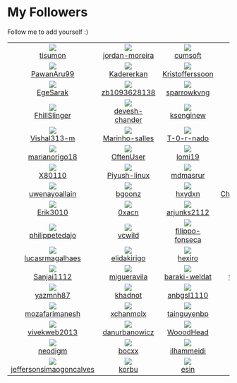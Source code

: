 # My Followers
Follow me to add yourself :)
<!--START_SECTION:top-followers-->
<table><tr>
  <td align="center">
    <a href="https://github.com/tisumon">
      <img src="https://avatars.githubusercontent.com/u/97844771?v=4" />
      <br />
      tisumon
    </a> 
  </td>

  <td align="center">
    <a href="https://github.com/jordan-moreira">
      <img src="https://avatars.githubusercontent.com/u/97352446?v=4" />
      <br />
      jordan-moreira
    </a> 
  </td>

  <td align="center">
    <a href="https://github.com/cumsoft">
      <img src="https://avatars.githubusercontent.com/u/97250816?v=4" />
      <br />
      cumsoft
    </a> 
  </td>

  <td align="center">
    <a href="https://github.com/Robbiz20">
      <img src="https://avatars.githubusercontent.com/u/96856146?v=4" />
      <br />
      Robbiz20
    </a> 
  </td>

  <td align="center">
    <a href="https://github.com/Djxjcxhz">
      <img src="https://avatars.githubusercontent.com/u/95674471?v=4" />
      <br />
      Djxjcxhz
    </a> 
  </td>

  <td align="center">
    <a href="https://github.com/Sandesh333333">
      <img src="https://avatars.githubusercontent.com/u/95438448?v=4" />
      <br />
      Sandesh333333
    </a> 
  </td></tr>
<tr>
  <td align="center">
    <a href="https://github.com/PawanAru99">
      <img src="https://avatars.githubusercontent.com/u/95272128?v=4" />
      <br />
      PawanAru99
    </a> 
  </td>

  <td align="center">
    <a href="https://github.com/Kadererkan">
      <img src="https://avatars.githubusercontent.com/u/94866514?v=4" />
      <br />
      Kadererkan
    </a> 
  </td>

  <td align="center">
    <a href="https://github.com/Kristofferssoon">
      <img src="https://avatars.githubusercontent.com/u/94531172?v=4" />
      <br />
      Kristofferssoon
    </a> 
  </td>

  <td align="center">
    <a href="https://github.com/TopCodeBeast">
      <img src="https://avatars.githubusercontent.com/u/93806749?v=4" />
      <br />
      TopCodeBeast
    </a> 
  </td>

  <td align="center">
    <a href="https://github.com/lilaroky">
      <img src="https://avatars.githubusercontent.com/u/93484212?v=4" />
      <br />
      lilaroky
    </a> 
  </td>

  <td align="center">
    <a href="https://github.com/SoloMReal">
      <img src="https://avatars.githubusercontent.com/u/93363580?v=4" />
      <br />
      SoloMReal
    </a> 
  </td></tr>
<tr>
  <td align="center">
    <a href="https://github.com/EgeSarak">
      <img src="https://avatars.githubusercontent.com/u/92458435?v=4" />
      <br />
      EgeSarak
    </a> 
  </td>

  <td align="center">
    <a href="https://github.com/zb1093628138">
      <img src="https://avatars.githubusercontent.com/u/91184748?v=4" />
      <br />
      zb1093628138
    </a> 
  </td>

  <td align="center">
    <a href="https://github.com/sparrowkvng">
      <img src="https://avatars.githubusercontent.com/u/90632344?v=4" />
      <br />
      sparrowkvng
    </a> 
  </td>

  <td align="center">
    <a href="https://github.com/Maynard944">
      <img src="https://avatars.githubusercontent.com/u/90311276?v=4" />
      <br />
      Maynard944
    </a> 
  </td>

  <td align="center">
    <a href="https://github.com/Sinumi">
      <img src="https://avatars.githubusercontent.com/u/90086392?v=4" />
      <br />
      Sinumi
    </a> 
  </td>

  <td align="center">
    <a href="https://github.com/nguoithulinh2021">
      <img src="https://avatars.githubusercontent.com/u/89864773?v=4" />
      <br />
      nguoithulinh2021
    </a> 
  </td></tr>
<tr>
  <td align="center">
    <a href="https://github.com/FhillSlinger">
      <img src="https://avatars.githubusercontent.com/u/89779630?v=4" />
      <br />
      FhillSlinger
    </a> 
  </td>

  <td align="center">
    <a href="https://github.com/devesh-chander">
      <img src="https://avatars.githubusercontent.com/u/89605079?v=4" />
      <br />
      devesh-chander
    </a> 
  </td>

  <td align="center">
    <a href="https://github.com/ksenginew">
      <img src="https://avatars.githubusercontent.com/u/89186091?v=4" />
      <br />
      ksenginew
    </a> 
  </td>

  <td align="center">
    <a href="https://github.com/22940dev">
      <img src="https://avatars.githubusercontent.com/u/88142969?v=4" />
      <br />
      22940dev
    </a> 
  </td>

  <td align="center">
    <a href="https://github.com/AmirhoseinHesami">
      <img src="https://avatars.githubusercontent.com/u/86534843?v=4" />
      <br />
      AmirhoseinHesami
    </a> 
  </td>

  <td align="center">
    <a href="https://github.com/marcosbort">
      <img src="https://avatars.githubusercontent.com/u/86331998?v=4" />
      <br />
      marcosbort
    </a> 
  </td></tr>
<tr>
  <td align="center">
    <a href="https://github.com/Vishal313-m">
      <img src="https://avatars.githubusercontent.com/u/85690685?v=4" />
      <br />
      Vishal313-m
    </a> 
  </td>

  <td align="center">
    <a href="https://github.com/Marinho-salles">
      <img src="https://avatars.githubusercontent.com/u/84875639?v=4" />
      <br />
      Marinho-salles
    </a> 
  </td>

  <td align="center">
    <a href="https://github.com/T-0-r-nado">
      <img src="https://avatars.githubusercontent.com/u/83327708?v=4" />
      <br />
      T-0-r-nado
    </a> 
  </td>

  <td align="center">
    <a href="https://github.com/yurri-yeskov">
      <img src="https://avatars.githubusercontent.com/u/83100719?v=4" />
      <br />
      yurri-yeskov
    </a> 
  </td>

  <td align="center">
    <a href="https://github.com/RafaelPrincival">
      <img src="https://avatars.githubusercontent.com/u/82247772?v=4" />
      <br />
      RafaelPrincival
    </a> 
  </td>

  <td align="center">
    <a href="https://github.com/ochudi">
      <img src="https://avatars.githubusercontent.com/u/82163943?v=4" />
      <br />
      ochudi
    </a> 
  </td></tr>
<tr>
  <td align="center">
    <a href="https://github.com/marianorigo18">
      <img src="https://avatars.githubusercontent.com/u/82006357?v=4" />
      <br />
      marianorigo18
    </a> 
  </td>

  <td align="center">
    <a href="https://github.com/OftenUser">
      <img src="https://avatars.githubusercontent.com/u/77411288?v=4" />
      <br />
      OftenUser
    </a> 
  </td>

  <td align="center">
    <a href="https://github.com/lomi19">
      <img src="https://avatars.githubusercontent.com/u/77243755?v=4" />
      <br />
      lomi19
    </a> 
  </td>

  <td align="center">
    <a href="https://github.com/hacker8853">
      <img src="https://avatars.githubusercontent.com/u/76920935?v=4" />
      <br />
      hacker8853
    </a> 
  </td>

  <td align="center">
    <a href="https://github.com/solution-delivery">
      <img src="https://avatars.githubusercontent.com/u/75390221?v=4" />
      <br />
      solution-delivery
    </a> 
  </td>

  <td align="center">
    <a href="https://github.com/wolfwarrier14">
      <img src="https://avatars.githubusercontent.com/u/74522790?v=4" />
      <br />
      wolfwarrier14
    </a> 
  </td></tr>
<tr>
  <td align="center">
    <a href="https://github.com/X80110">
      <img src="https://avatars.githubusercontent.com/u/72877008?v=4" />
      <br />
      X80110
    </a> 
  </td>

  <td align="center">
    <a href="https://github.com/Piyush-linux">
      <img src="https://avatars.githubusercontent.com/u/72852842?v=4" />
      <br />
      Piyush-linux
    </a> 
  </td>

  <td align="center">
    <a href="https://github.com/mdmasrur">
      <img src="https://avatars.githubusercontent.com/u/71648280?v=4" />
      <br />
      mdmasrur
    </a> 
  </td>

  <td align="center">
    <a href="https://github.com/withyousoft">
      <img src="https://avatars.githubusercontent.com/u/70968262?v=4" />
      <br />
      withyousoft
    </a> 
  </td>

  <td align="center">
    <a href="https://github.com/demiroo">
      <img src="https://avatars.githubusercontent.com/u/69108920?v=4" />
      <br />
      demiroo
    </a> 
  </td>

  <td align="center">
    <a href="https://github.com/am-miracle">
      <img src="https://avatars.githubusercontent.com/u/67763875?v=4" />
      <br />
      am-miracle
    </a> 
  </td></tr>
<tr>
  <td align="center">
    <a href="https://github.com/uwenayoallain">
      <img src="https://avatars.githubusercontent.com/u/66881609?v=4" />
      <br />
      uwenayoallain
    </a> 
  </td>

  <td align="center">
    <a href="https://github.com/bgoonz">
      <img src="https://avatars.githubusercontent.com/u/66654881?v=4" />
      <br />
      bgoonz
    </a> 
  </td>

  <td align="center">
    <a href="https://github.com/hxydxn">
      <img src="https://avatars.githubusercontent.com/u/64323922?v=4" />
      <br />
      hxydxn
    </a> 
  </td>

  <td align="center">
    <a href="https://github.com/CharlesCreativeContent">
      <img src="https://avatars.githubusercontent.com/u/62077627?v=4" />
      <br />
      CharlesCreativeContent
    </a> 
  </td>

  <td align="center">
    <a href="https://github.com/vinosamari">
      <img src="https://avatars.githubusercontent.com/u/60850993?v=4" />
      <br />
      vinosamari
    </a> 
  </td>

  <td align="center">
    <a href="https://github.com/clewis890">
      <img src="https://avatars.githubusercontent.com/u/60119523?v=4" />
      <br />
      clewis890
    </a> 
  </td></tr>
<tr>
  <td align="center">
    <a href="https://github.com/Erik3010">
      <img src="https://avatars.githubusercontent.com/u/59276485?v=4" />
      <br />
      Erik3010
    </a> 
  </td>

  <td align="center">
    <a href="https://github.com/0xacn">
      <img src="https://avatars.githubusercontent.com/u/59238070?v=4" />
      <br />
      0xacn
    </a> 
  </td>

  <td align="center">
    <a href="https://github.com/arjunks2112">
      <img src="https://avatars.githubusercontent.com/u/56349056?v=4" />
      <br />
      arjunks2112
    </a> 
  </td>

  <td align="center">
    <a href="https://github.com/fariasmateuss">
      <img src="https://avatars.githubusercontent.com/u/55674918?v=4" />
      <br />
      fariasmateuss
    </a> 
  </td>

  <td align="center">
    <a href="https://github.com/frankfanslc">
      <img src="https://avatars.githubusercontent.com/u/55561087?v=4" />
      <br />
      frankfanslc
    </a> 
  </td>

  <td align="center">
    <a href="https://github.com/khanfarhan10">
      <img src="https://avatars.githubusercontent.com/u/50246790?v=4" />
      <br />
      khanfarhan10
    </a> 
  </td></tr>
<tr>
  <td align="center">
    <a href="https://github.com/philippetedajo">
      <img src="https://avatars.githubusercontent.com/u/49923201?v=4" />
      <br />
      philippetedajo
    </a> 
  </td>

  <td align="center">
    <a href="https://github.com/vcwild">
      <img src="https://avatars.githubusercontent.com/u/49621396?v=4" />
      <br />
      vcwild
    </a> 
  </td>

  <td align="center">
    <a href="https://github.com/filippo-fonseca">
      <img src="https://avatars.githubusercontent.com/u/48065878?v=4" />
      <br />
      filippo-fonseca
    </a> 
  </td>

  <td align="center">
    <a href="https://github.com/romanofficial">
      <img src="https://avatars.githubusercontent.com/u/47697490?v=4" />
      <br />
      romanofficial
    </a> 
  </td>

  <td align="center">
    <a href="https://github.com/bresnow">
      <img src="https://avatars.githubusercontent.com/u/45741877?v=4" />
      <br />
      bresnow
    </a> 
  </td>

  <td align="center">
    <a href="https://github.com/mboussaid">
      <img src="https://avatars.githubusercontent.com/u/43670958?v=4" />
      <br />
      mboussaid
    </a> 
  </td></tr>
<tr>
  <td align="center">
    <a href="https://github.com/lucasrmagalhaes">
      <img src="https://avatars.githubusercontent.com/u/43296467?v=4" />
      <br />
      lucasrmagalhaes
    </a> 
  </td>

  <td align="center">
    <a href="https://github.com/elidakirigo">
      <img src="https://avatars.githubusercontent.com/u/42931101?v=4" />
      <br />
      elidakirigo
    </a> 
  </td>

  <td align="center">
    <a href="https://github.com/hexiro">
      <img src="https://avatars.githubusercontent.com/u/42787085?v=4" />
      <br />
      hexiro
    </a> 
  </td>

  <td align="center">
    <a href="https://github.com/stephenajulu">
      <img src="https://avatars.githubusercontent.com/u/42298053?v=4" />
      <br />
      stephenajulu
    </a> 
  </td>

  <td align="center">
    <a href="https://github.com/hamzaali81">
      <img src="https://avatars.githubusercontent.com/u/41760022?v=4" />
      <br />
      hamzaali81
    </a> 
  </td>

  <td align="center">
    <a href="https://github.com/silvesterwali">
      <img src="https://avatars.githubusercontent.com/u/40487188?v=4" />
      <br />
      silvesterwali
    </a> 
  </td></tr>
<tr>
  <td align="center">
    <a href="https://github.com/Sanjai1112">
      <img src="https://avatars.githubusercontent.com/u/38290625?v=4" />
      <br />
      Sanjai1112
    </a> 
  </td>

  <td align="center">
    <a href="https://github.com/migueravila">
      <img src="https://avatars.githubusercontent.com/u/35583825?v=4" />
      <br />
      migueravila
    </a> 
  </td>

  <td align="center">
    <a href="https://github.com/baraki-weldat">
      <img src="https://avatars.githubusercontent.com/u/30467913?v=4" />
      <br />
      baraki-weldat
    </a> 
  </td>

  <td align="center">
    <a href="https://github.com/thatbeautifuldream">
      <img src="https://avatars.githubusercontent.com/u/28717686?v=4" />
      <br />
      thatbeautifuldream
    </a> 
  </td>

  <td align="center">
    <a href="https://github.com/HarshalShende">
      <img src="https://avatars.githubusercontent.com/u/26615635?v=4" />
      <br />
      HarshalShende
    </a> 
  </td>

  <td align="center">
    <a href="https://github.com/simonri">
      <img src="https://avatars.githubusercontent.com/u/25769699?v=4" />
      <br />
      simonri
    </a> 
  </td></tr>
<tr>
  <td align="center">
    <a href="https://github.com/yazmnh87">
      <img src="https://avatars.githubusercontent.com/u/25097299?v=4" />
      <br />
      yazmnh87
    </a> 
  </td>

  <td align="center">
    <a href="https://github.com/khadnot">
      <img src="https://avatars.githubusercontent.com/u/20587222?v=4" />
      <br />
      khadnot
    </a> 
  </td>

  <td align="center">
    <a href="https://github.com/anbgsl1110">
      <img src="https://avatars.githubusercontent.com/u/20208270?v=4" />
      <br />
      anbgsl1110
    </a> 
  </td>

  <td align="center">
    <a href="https://github.com/fatih-yavuz">
      <img src="https://avatars.githubusercontent.com/u/18377668?v=4" />
      <br />
      fatih-yavuz
    </a> 
  </td>

  <td align="center">
    <a href="https://github.com/AYIDouble">
      <img src="https://avatars.githubusercontent.com/u/18186995?v=4" />
      <br />
      AYIDouble
    </a> 
  </td>

  <td align="center">
    <a href="https://github.com/taiwabisabi">
      <img src="https://avatars.githubusercontent.com/u/17015240?v=4" />
      <br />
      taiwabisabi
    </a> 
  </td></tr>
<tr>
  <td align="center">
    <a href="https://github.com/mozafarimanesh">
      <img src="https://avatars.githubusercontent.com/u/16508150?v=4" />
      <br />
      mozafarimanesh
    </a> 
  </td>

  <td align="center">
    <a href="https://github.com/xchanmolx">
      <img src="https://avatars.githubusercontent.com/u/16154263?v=4" />
      <br />
      xchanmolx
    </a> 
  </td>

  <td align="center">
    <a href="https://github.com/tainguyenbp">
      <img src="https://avatars.githubusercontent.com/u/14048946?v=4" />
      <br />
      tainguyenbp
    </a> 
  </td>

  <td align="center">
    <a href="https://github.com/ratamranjith">
      <img src="https://avatars.githubusercontent.com/u/13784669?v=4" />
      <br />
      ratamranjith
    </a> 
  </td>

  <td align="center">
    <a href="https://github.com/m0rp43us">
      <img src="https://avatars.githubusercontent.com/u/12621034?v=4" />
      <br />
      m0rp43us
    </a> 
  </td>

  <td align="center">
    <a href="https://github.com/dcalano">
      <img src="https://avatars.githubusercontent.com/u/7217772?v=4" />
      <br />
      dcalano
    </a> 
  </td></tr>
<tr>
  <td align="center">
    <a href="https://github.com/vivekweb2013">
      <img src="https://avatars.githubusercontent.com/u/7036736?v=4" />
      <br />
      vivekweb2013
    </a> 
  </td>

  <td align="center">
    <a href="https://github.com/danurbanowicz">
      <img src="https://avatars.githubusercontent.com/u/6285875?v=4" />
      <br />
      danurbanowicz
    </a> 
  </td>

  <td align="center">
    <a href="https://github.com/WooodHead">
      <img src="https://avatars.githubusercontent.com/u/5668806?v=4" />
      <br />
      WooodHead
    </a> 
  </td>

  <td align="center">
    <a href="https://github.com/Magicianred">
      <img src="https://avatars.githubusercontent.com/u/4624113?v=4" />
      <br />
      Magicianred
    </a> 
  </td>

  <td align="center">
    <a href="https://github.com/StephanGerbeth">
      <img src="https://avatars.githubusercontent.com/u/3775511?v=4" />
      <br />
      StephanGerbeth
    </a> 
  </td>

  <td align="center">
    <a href="https://github.com/Randagio13">
      <img src="https://avatars.githubusercontent.com/u/3518596?v=4" />
      <br />
      Randagio13
    </a> 
  </td></tr>
<tr>
  <td align="center">
    <a href="https://github.com/neodigm">
      <img src="https://avatars.githubusercontent.com/u/3151842?v=4" />
      <br />
      neodigm
    </a> 
  </td>

  <td align="center">
    <a href="https://github.com/bocxx">
      <img src="https://avatars.githubusercontent.com/u/1697885?v=4" />
      <br />
      bocxx
    </a> 
  </td>

  <td align="center">
    <a href="https://github.com/ilhammeidi">
      <img src="https://avatars.githubusercontent.com/u/1172578?v=4" />
      <br />
      ilhammeidi
    </a> 
  </td>

  <td align="center">
    <a href="https://github.com/luismayta">
      <img src="https://avatars.githubusercontent.com/u/833664?v=4" />
      <br />
      luismayta
    </a> 
  </td>

  <td align="center">
    <a href="https://github.com/kazuyabr">
      <img src="https://avatars.githubusercontent.com/u/824455?v=4" />
      <br />
      kazuyabr
    </a> 
  </td>

  <td align="center">
    <a href="https://github.com/Flokey82">
      <img src="https://avatars.githubusercontent.com/u/662072?v=4" />
      <br />
      Flokey82
    </a> 
  </td></tr>
<tr>
  <td align="center">
    <a href="https://github.com/jeffersonsimaogoncalves">
      <img src="https://avatars.githubusercontent.com/u/411493?v=4" />
      <br />
      jeffersonsimaogoncalves
    </a> 
  </td>

  <td align="center">
    <a href="https://github.com/korbu">
      <img src="https://avatars.githubusercontent.com/u/89734?v=4" />
      <br />
      korbu
    </a> 
  </td>

  <td align="center">
    <a href="https://github.com/esin">
      <img src="https://avatars.githubusercontent.com/u/69767?v=4" />
      <br />
      esin
    </a> 
  </td>

  <td align="center">
    <a href="https://github.com/krishaamer">
      <img src="https://avatars.githubusercontent.com/u/54409?v=4" />
      <br />
      krishaamer
    </a> 
  </td></tr></table>
<!--END_SECTION:top-followers-->
